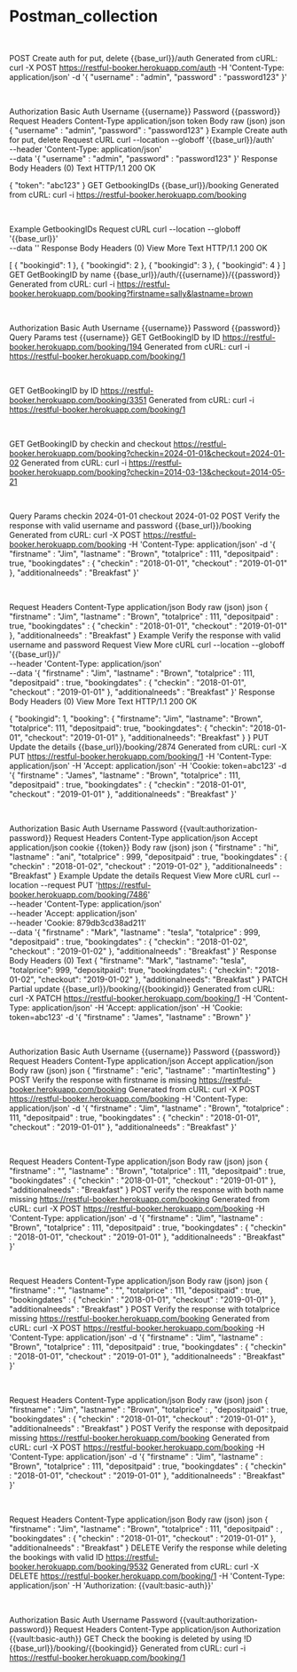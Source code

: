 # Postman_collection


﻿

POST
Create auth for put, delete
{{base_url}}/auth
Generated from cURL: curl -X POST 
  https://restful-booker.herokuapp.com/auth 
  -H 'Content-Type: application/json' 
  -d '{
    "username" : "admin",
    "password" : "password123"
}'

﻿

Authorization
Basic Auth
Username
{{username}}
Password
{{password}}
Request Headers
Content-Type
application/json
token
Body
raw (json)
json
{
    "username" : "admin",
    "password" : "password123"
}
Example
Create auth for put, delete
Request
cURL
curl --location --globoff '{{base_url}}/auth' \
--header 'Content-Type: application/json' \
--data '{
    "username" : "admin",
    "password" : "password123"
}'
Response
Body
Headers (0)
Text
HTTP/1.1 200 OK

{
    "token": "abc123"
}
GET
GetbookingIDs
{{base_url}}/booking
Generated from cURL: curl -i https://restful-booker.herokuapp.com/booking﻿

﻿

Example
GetbookingIDs
Request
cURL
curl --location --globoff '{{base_url}}' \
--data ''
Response
Body
Headers (0)
View More
Text
HTTP/1.1 200 OK

[
  {
    "bookingid": 1
  },
  {
    "bookingid": 2
  },
  {
    "bookingid": 3
  },
  {
    "bookingid": 4
  }
]
GET
GetBookingID by name
{{base_url}}/auth/{{username}}/{{password}}
Generated from cURL: curl -i https://restful-booker.herokuapp.com/booking?firstname=sally&lastname=brown﻿

﻿

Authorization
Basic Auth
Username
{{username}}
Password
{{password}}
Query Params
test
{{username}}
GET
GetBookingID by ID
https://restful-booker.herokuapp.com/booking/194
Generated from cURL: curl -i https://restful-booker.herokuapp.com/booking/1﻿

﻿

GET
GetBookingID by ID
https://restful-booker.herokuapp.com/booking/3351
Generated from cURL: curl -i https://restful-booker.herokuapp.com/booking/1﻿

﻿

GET
GetBookingID by checkin and checkout
https://restful-booker.herokuapp.com/booking?checkin=2024-01-01&checkout=2024-01-02
Generated from cURL: curl -i https://restful-booker.herokuapp.com/booking?checkin=2014-03-13&checkout=2014-05-21﻿

﻿

Query Params
checkin
2024-01-01
checkout
2024-01-02
POST
Verify the response with valid username and password
{{base_url}}/booking
Generated from cURL: curl -X POST 
  https://restful-booker.herokuapp.com/booking 
  -H 'Content-Type: application/json' 
  -d '{
    "firstname" : "Jim",
    "lastname" : "Brown",
    "totalprice" : 111,
    "depositpaid" : true,
    "bookingdates" : {
        "checkin" : "2018-01-01",
        "checkout" : "2019-01-01"
    },
    "additionalneeds" : "Breakfast"
}'

﻿

Request Headers
Content-Type
application/json
Body
raw (json)
json
{
    "firstname" : "Jim",
    "lastname" : "Brown",
    "totalprice" : 111,
    "depositpaid" : true,
    "bookingdates" : {
        "checkin" : "2018-01-01",
        "checkout" : "2019-01-01"
    },
    "additionalneeds" : "Breakfast"
}
Example
Verify the response with valid username and password
Request
View More
cURL
curl --location --globoff '{{base_url}}/' \
--header 'Content-Type: application/json' \
--data '{
    "firstname" : "Jim",
    "lastname" : "Brown",
    "totalprice" : 111,
    "depositpaid" : true,
    "bookingdates" : {
        "checkin" : "2018-01-01",
        "checkout" : "2019-01-01"
    },
    "additionalneeds" : "Breakfast"
}'
Response
Body
Headers (0)
View More
Text
HTTP/1.1 200 OK

{
    "bookingid": 1,
    "booking": {
        "firstname": "Jim",
        "lastname": "Brown",
        "totalprice": 111,
        "depositpaid": true,
        "bookingdates": {
            "checkin": "2018-01-01",
            "checkout": "2019-01-01"
        },
        "additionalneeds": "Breakfast"
    }
}
PUT
Update the details
{{base_url}}/booking/2874
Generated from cURL: curl -X PUT 
  https://restful-booker.herokuapp.com/booking/1 
  -H 'Content-Type: application/json' 
  -H 'Accept: application/json' 
  -H 'Cookie: token=abc123' 
  -d '{
    "firstname" : "James",
    "lastname" : "Brown",
    "totalprice" : 111,
    "depositpaid" : true,
    "bookingdates" : {
        "checkin" : "2018-01-01",
        "checkout" : "2019-01-01"
    },
    "additionalneeds" : "Breakfast"
}'

﻿

Authorization
Basic Auth
Username
<username>
Password
{{vault:authorization-password}}
Request Headers
Content-Type
application/json
Accept
application/json
cookie
{{token}}
Body
raw (json)
json
{
    "firstname" : "hi",
    "lastname" : "ani",
    "totalprice" : 999,
    "depositpaid" : true,
    "bookingdates" : {
        "checkin" : "2018-01-02",
        "checkout" : "2019-01-02"
    },
    "additionalneeds" : "Breakfast"
}
Example
Update the details
Request
View More
cURL
curl --location --request PUT 'https://restful-booker.herokuapp.com/booking/7486' \
--header 'Content-Type: application/json' \
--header 'Accept: application/json' \
--header 'Cookie: 879db3cd38ad211' \
--data '{
    "firstname" : "Mark",
    "lastname" : "tesla",
    "totalprice" : 999,
    "depositpaid" : true,
    "bookingdates" : {
        "checkin" : "2018-01-02",
        "checkout" : "2019-01-02"
    },
    "additionalneeds" : "Breakfast"
}'
Response
Body
Headers (0)
Text
{
    "firstname": "Mark",
    "lastname": "tesla",
    "totalprice": 999,
    "depositpaid": true,
    "bookingdates": {
        "checkin": "2018-01-02",
        "checkout": "2019-01-02"
    },
    "additionalneeds": "Breakfast"
}
PATCH
Partial update
{{base_url}}/booking/{{bookingid}}
Generated from cURL: curl -X PATCH 
  https://restful-booker.herokuapp.com/booking/1 
  -H 'Content-Type: application/json' 
  -H 'Accept: application/json' 
  -H 'Cookie: token=abc123' 
  -d '{
    "firstname" : "James",
    "lastname" : "Brown"
}'

﻿

Authorization
Basic Auth
Username
{{username}}
Password
{{password}}
Request Headers
Content-Type
application/json
Accept
application/json
Body
raw (json)
json
{
    "firstname" : "eric",
    "lastname" : "martin1testing"
}
POST
Verify the response with firstname is missing
https://restful-booker.herokuapp.com/booking
Generated from cURL: curl -X POST 
  https://restful-booker.herokuapp.com/booking 
  -H 'Content-Type: application/json' 
  -d '{
    "firstname" : "Jim",
    "lastname" : "Brown",
    "totalprice" : 111,
    "depositpaid" : true,
    "bookingdates" : {
        "checkin" : "2018-01-01",
        "checkout" : "2019-01-01"
    },
    "additionalneeds" : "Breakfast"
}'

﻿

Request Headers
Content-Type
application/json
Body
raw (json)
json
{
    "firstname" : "",
    "lastname" : "Brown",
    "totalprice" : 111,
    "depositpaid" : true,
    "bookingdates" : {
        "checkin" : "2018-01-01",
        "checkout" : "2019-01-01"
    },
    "additionalneeds" : "Breakfast"
}
POST
verify the response with both name missing
https://restful-booker.herokuapp.com/booking
Generated from cURL: curl -X POST 
  https://restful-booker.herokuapp.com/booking 
  -H 'Content-Type: application/json' 
  -d '{
    "firstname" : "Jim",
    "lastname" : "Brown",
    "totalprice" : 111,
    "depositpaid" : true,
    "bookingdates" : {
        "checkin" : "2018-01-01",
        "checkout" : "2019-01-01"
    },
    "additionalneeds" : "Breakfast"
}'

﻿

Request Headers
Content-Type
application/json
Body
raw (json)
json
{
    "firstname" : "",
    "lastname" : "",
    "totalprice" : 111,
    "depositpaid" : true,
    "bookingdates" : {
        "checkin" : "2018-01-01",
        "checkout" : "2019-01-01"
    },
    "additionalneeds" : "Breakfast"
}
POST
Verify the response with totalprice missing
https://restful-booker.herokuapp.com/booking
Generated from cURL: curl -X POST 
  https://restful-booker.herokuapp.com/booking 
  -H 'Content-Type: application/json' 
  -d '{
    "firstname" : "Jim",
    "lastname" : "Brown",
    "totalprice" : 111,
    "depositpaid" : true,
    "bookingdates" : {
        "checkin" : "2018-01-01",
        "checkout" : "2019-01-01"
    },
    "additionalneeds" : "Breakfast"
}'

﻿

Request Headers
Content-Type
application/json
Body
raw (json)
json
{
    "firstname" : "Jim",
    "lastname" : "Brown",
    "totalprice" : ,
    "depositpaid" : true,
    "bookingdates" : {
        "checkin" : "2018-01-01",
        "checkout" : "2019-01-01"
    },
    "additionalneeds" : "Breakfast"
}
POST
Verify the response with depositpaid missing
https://restful-booker.herokuapp.com/booking
Generated from cURL: curl -X POST 
  https://restful-booker.herokuapp.com/booking 
  -H 'Content-Type: application/json' 
  -d '{
    "firstname" : "Jim",
    "lastname" : "Brown",
    "totalprice" : 111,
    "depositpaid" : true,
    "bookingdates" : {
        "checkin" : "2018-01-01",
        "checkout" : "2019-01-01"
    },
    "additionalneeds" : "Breakfast"
}'

﻿

Request Headers
Content-Type
application/json
Body
raw (json)
json
{
    "firstname" : "Jim",
    "lastname" : "Brown",
    "totalprice" : 111,
    "depositpaid" : ,
    "bookingdates" : {
        "checkin" : "2018-01-01",
        "checkout" : "2019-01-01"
    },
    "additionalneeds" : "Breakfast"
}
DELETE
Verify the response while deleting the bookings with valid ID
https://restful-booker.herokuapp.com/booking/9532
Generated from cURL: curl -X DELETE 
  https://restful-booker.herokuapp.com/booking/1 
  -H 'Content-Type: application/json' 
  -H 'Authorization: {{vault:basic-auth}}'

﻿

Authorization
Basic Auth
Username
<username>
Password
{{vault:authorization-password}}
Request Headers
Content-Type
application/json
Authorization
{{vault:basic-auth}}
GET
Check the booking is deleted by using !D
{{base_url}}/booking/{{bookingid}}
Generated from cURL: curl -i https://restful-booker.herokuapp.com/booking/1﻿

﻿

